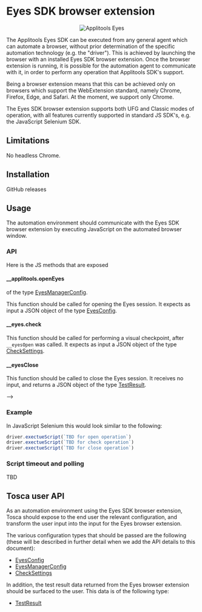 # Eyes SDK browser extension
<center>

  ![Applitools Eyes](https://i.ibb.co/3hWJK68/applitools-eyes-logo.png)

  </center>

The Applitools Eyes SDK can be executed from any general agent which can automate a browser, without prior determination of the specific automation technology (e.g. the "driver").
This is achieved by launching the browser with an installed Eyes SDK browser extension. Once the browser extension is running, it is possible for the automation agent to communicate with it, in order to perform any operation that Applitools SDK's support.

Being a browser extension means that this can be achieved only on browsers which support the WebExtension standard, namely Chrome, Firefox, Edge, and Safari.
At the moment, we support only Chrome.

The Eyes SDK browser extension supports both UFG and Classic modes of operation, with all features currently supported in standard JS SDK's, e.g. the JavaScript Selenium SDK.

## Limitations

No headless Chrome.

## Installation

GitHub releases

## Usage

The automation environment should communicate with the Eyes SDK browser extension by executing JavaScript on the automated browser window.

### API

Here is the JS methods that are exposed 

#### __applitools.openEyes

of the type [EyesManagerConfig](https://github.com/applitools/eyes.sdk.javascript1/blob/0eec1b760d07489f62d95b9441d0ee5c560c24a1/packages/types/src/config.ts#L19).

This function should be called for opening the Eyes session. It expects as input a JSON object of the type [EyesConfig](https://github.com/applitools/eyes.sdk.javascript1/blob/0eec1b760d07489f62d95b9441d0ee5c560c24a1/packages/types/src/config.ts#L25).

#### __eyes.check

This function should be called for performing a visual checkpoint, after `__eyesOpen` was called. It expects as input a JSON object of the type [CheckSettings](https://github.com/applitools/eyes.sdk.javascript1/blob/0eec1b760d07489f62d95b9441d0ee5c560c24a1/packages/types/src/setting.ts#L66).

#### __eyesClose

This function should be called to close the Eyes session. It receives no input, and returns a JSON object of the type [TestResult](https://github.com/applitools/eyes.sdk.javascript1/blob/0eec1b760d07489f62d95b9441d0ee5c560c24a1/packages/types/src/data.ts#L205).

-->

### Example

In JavaScript Selenium this would look similar to the following:

```js
driver.exectueScript(`TBD for open operation`)
driver.exectueScript(`TBD for check operation`)
driver.exectueScript(`TBD for close operation`)
```

### Script timeout and polling

TBD

## Tosca user API

As an automation environment using the Eyes SDK browser extension, Tosca should expose to the end user the relevant configuration, and transform the user input into the input for the Eyes browser extension.

The various configuration types that should be passed are the following (these will be described in further detail when we add the API details to this document):

- [EyesConfig](https://github.com/applitools/eyes.sdk.javascript1/blob/0eec1b760d07489f62d95b9441d0ee5c560c24a1/packages/types/src/config.ts#L25)
- [EyesManagerConfig](https://github.com/applitools/eyes.sdk.javascript1/blob/0eec1b760d07489f62d95b9441d0ee5c560c24a1/packages/types/src/config.ts#L19)
- [CheckSettings](https://github.com/applitools/eyes.sdk.javascript1/blob/0eec1b760d07489f62d95b9441d0ee5c560c24a1/packages/types/src/setting.ts#L66)

In addition, the test result data returned from the Eyes browser extension should be surfaced to the user. This data is of the following type:

- [TestResult](https://github.com/applitools/eyes.sdk.javascript1/blob/0eec1b760d07489f62d95b9441d0ee5c560c24a1/packages/types/src/data.ts#L205)
